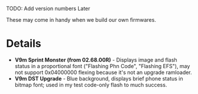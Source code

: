 TODO: Add version numbers Later

These may come in handy when we build our own firmwares.

# Details #
  * **V9m Sprint Monster (from 02.68.00R)** - Displays image and flash status in a proportional font ("Flashing Phn Code", "Flashing EFS"), may not support 0x04000000 flexing because it's not an upgrade ramloader.
  * **V9m DST Upgrade** - Blue background, displays brief phone status in bitmap font; used in my test code-only flash to much success.